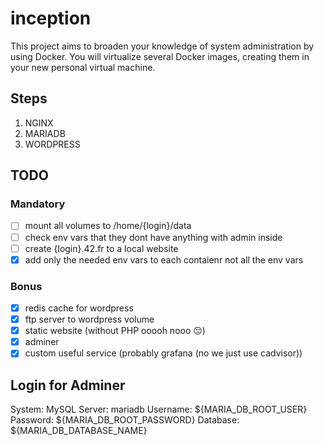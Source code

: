 # inception
This project aims to broaden your knowledge of system administration by using Docker. You will virtualize several Docker images, creating them in your new personal virtual machine. 

## Steps
1. NGINX
2. MARIADB
3. WORDPRESS

## TODO
### Mandatory
- [ ] mount all volumes to /home/{login}/data
- [ ] check env vars that they dont have anything with admin inside
- [ ] create {login}.42.fr to a local website
- [x] add only the needed env vars to each contaienr not all the env vars

### Bonus
- [x] redis cache for wordpress
- [x] ftp server to wordpress volume
- [x] static website (without PHP ooooh nooo 😔)
- [x] adminer
- [x] custom useful service (probably grafana (no we just use cadvisor))

## Login for Adminer
System: MySQL
Server: mariadb
Username: ${MARIA_DB_ROOT_USER}
Password: ${MARIA_DB_ROOT_PASSWORD}
Database: ${MARIA_DB_DATABASE_NAME}